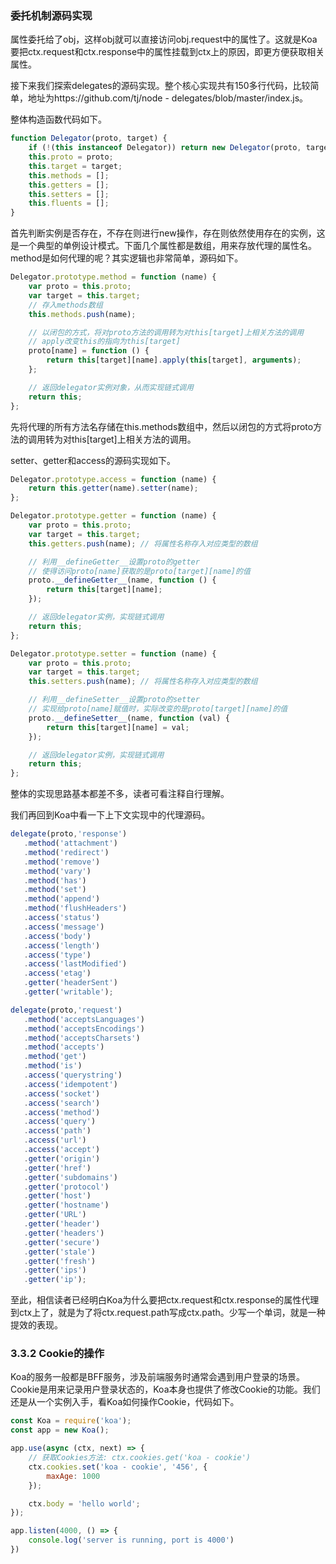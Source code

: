 ### 委托机制源码实现
属性委托给了obj，这样obj就可以直接访问obj.request中的属性了。这就是Koa要把ctx.request和ctx.response中的属性挂载到ctx上的原因，即更方便获取相关属性。

接下来我们探索delegates的源码实现。整个核心实现共有150多行代码，比较简单，地址为https://github.com/tj/node - delegates/blob/master/index.js。

整体构造函数代码如下。
```javascript
function Delegator(proto, target) {
    if (!(this instanceof Delegator)) return new Delegator(proto, target);
    this.proto = proto;
    this.target = target;
    this.methods = [];
    this.getters = [];
    this.setters = [];
    this.fluents = [];
}
```
首先判断实例是否存在，不存在则进行new操作，存在则依然使用存在的实例，这是一个典型的单例设计模式。下面几个属性都是数组，用来存放代理的属性名。method是如何代理的呢？其实逻辑也非常简单，源码如下。
```javascript
Delegator.prototype.method = function (name) {
    var proto = this.proto;
    var target = this.target;
    // 存入methods数组
    this.methods.push(name);

    // 以闭包的方式，将对proto方法的调用转为对this[target]上相关方法的调用
    // apply改变this的指向为this[target]
    proto[name] = function () {
        return this[target][name].apply(this[target], arguments);
    };

    // 返回delegator实例对象，从而实现链式调用
    return this;
};
```
先将代理的所有方法名存储在this.methods数组中，然后以闭包的方式将proto方法的调用转为对this[target]上相关方法的调用。

setter、getter和access的源码实现如下。
```javascript
Delegator.prototype.access = function (name) {
    return this.getter(name).setter(name);
};

Delegator.prototype.getter = function (name) {
    var proto = this.proto;
    var target = this.target;
    this.getters.push(name); // 将属性名称存入对应类型的数组

    // 利用__defineGetter__设置proto的getter
    // 使得访问proto[name]获取的是proto[target][name]的值
    proto.__defineGetter__(name, function () {
        return this[target][name];
    });

    // 返回delegator实例，实现链式调用
    return this;
};

Delegator.prototype.setter = function (name) {
    var proto = this.proto;
    var target = this.target;
    this.setters.push(name); // 将属性名称存入对应类型的数组

    // 利用__defineSetter__设置proto的setter
    // 实现给proto[name]赋值时，实际改变的是proto[target][name]的值
    proto.__defineSetter__(name, function (val) {
        return this[target][name] = val;
    });

    // 返回delegator实例，实现链式调用
    return this;
};
```
整体的实现思路基本都差不多，读者可看注释自行理解。

我们再回到Koa中看一下上下文实现中的代理源码。
```javascript
delegate(proto,'response')
   .method('attachment')
   .method('redirect')
   .method('remove')
   .method('vary')
   .method('has')
   .method('set')
   .method('append')
   .method('flushHeaders')
   .access('status')
   .access('message')
   .access('body')
   .access('length')
   .access('type')
   .access('lastModified')
   .access('etag')
   .getter('headerSent')
   .getter('writable');

delegate(proto,'request')
   .method('acceptsLanguages')
   .method('acceptsEncodings')
   .method('acceptsCharsets')
   .method('accepts')
   .method('get')
   .method('is')
   .access('querystring')
   .access('idempotent')
   .access('socket')
   .access('search')
   .access('method')
   .access('query')
   .access('path')
   .access('url')
   .access('accept')
   .getter('origin')
   .getter('href')
   .getter('subdomains')
   .getter('protocol')
   .getter('host')
   .getter('hostname')
   .getter('URL')
   .getter('header')
   .getter('headers')
   .getter('secure')
   .getter('stale')
   .getter('fresh')
   .getter('ips')
   .getter('ip');
```
至此，相信读者已经明白Koa为什么要把ctx.request和ctx.response的属性代理到ctx上了，就是为了将ctx.request.path写成ctx.path。少写一个单词，就是一种提效的表现。

### 3.3.2 Cookie的操作
Koa的服务一般都是BFF服务，涉及前端服务时通常会遇到用户登录的场景。Cookie是用来记录用户登录状态的，Koa本身也提供了修改Cookie的功能。我们还是从一个实例入手，看Koa如何操作Cookie，代码如下。
```javascript
const Koa = require('koa');
const app = new Koa();

app.use(async (ctx, next) => {
    // 获取Cookies方法: ctx.cookies.get('koa - cookie')
    ctx.cookies.set('koa - cookie', '456', {
        maxAge: 1000
    });

    ctx.body = 'hello world';
});

app.listen(4000, () => {
    console.log('server is running, port is 4000')
})
``` 
